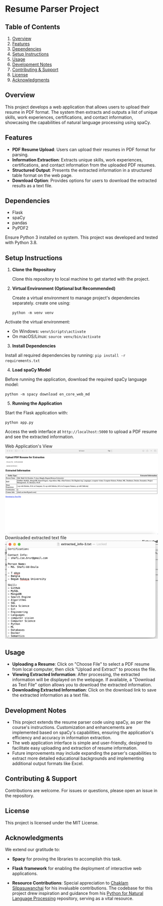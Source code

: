 # Resume Parser Project

## Table of Contents
1. [Overview](#overview)
2. [Features](#features)
3. [Dependencies](#dependencies)
4. [Setup Instructions](#setup-instructions)
5. [Usage](#usage)
6. [Development Notes](#development-notes)
7. [Contributing & Support](#contributing--support)
8. [License](#license)
9. [Acknowledgments](#acknowledgments)

## Overview
This project develops a web application that allows users to upload their resume in PDF format. The system then extracts and outputs a list of unique skills, work experiences, certifications, and contact information, showcasing the capabilities of natural language processing using spaCy.

## Features

- **PDF Resume Upload**: Users can upload their resumes in PDF format for parsing.
- **Information Extraction**: Extracts unique skills, work experiences, certifications, and contact information from the uploaded PDF resumes.
- **Structured Output**: Presents the extracted information in a structured table format on the web page.
- **Download Option**: Provides options for users to download the extracted results as a text file.

## Dependencies
- Flask
- spaCy
- pandas
- PyPDF2

Ensure Python 3 installed on system. This project was developed and tested with Python 3.8.

## Setup Instructions

1. **Clone the Repository**

   Clone this repository to local machine to get started with the project.

2. **Virtual Environment (Optional but Recommended)**

   Create a virtual environment to manage project's dependencies separately. create one using:
    
    ```python -m venv venv```

Activate the virtual environment:

- On Windows: `venv\Scripts\activate`
- On macOS/Linux: `source venv/bin/activate`

3. **Install Dependencies**

Install all required dependencies by running:
`pip install -r requirements.txt`


4. **Load spaCy Model**

Before running the application, download the required spaCy language model:

`python -m spacy download en_core_web_md`


5. **Running the Application**

Start the Flask application with:

`python app.py`


Access the web interface at `http://localhost:5000` to upload a PDF resume and see the extracted information.

 Web Application's View
 <img src="figures/app-1.png"> 
 Downloaded extracted text file
  <img src="figures/app-output.png"> 

## Usage

- **Uploading a Resume**: Click on "Choose File" to select a PDF resume from local computer, then click "Upload and Extract" to process the file.
- **Viewing Extracted Information**: After processing, the extracted information will be displayed on the webpage. If available, a "Download as Text File" option allows you to download the extracted information.
- **Downloading Extracted Information**: Click on the download link to save the extracted information as a text file.

## Development Notes

- This project extends the resume parser code using spaCy, as per the course's instructions. Customization and enhancements are implemented based on spaCy's capabilities, ensuring the application's efficiency and accuracy in information extraction.
- The web application interface is simple and user-friendly, designed to facilitate easy uploading and extraction of resume information.
- Future improvements may include expanding the parser's capabilities to extract more detailed educational backgrounds and implementing additional output formats like Excel.



## Contributing & Support
Contributions are welcome. For issues or questions, please open an issue in the repository.

## License
This project is licensed under the MIT License.

## Acknowledgments
We extend our gratitude to:

- **Spacy** for proving the libraries to accomplish this task.

- **Flask framework** for enabling the deployment of interactive web applications.

- **Resource Contributions**: Special appreciation to [Chaklam Silpasuwanchai](https://github.com/chaklam-silpasuwanchai) for his invaluable contributions. The codebase for this project drew inspiration and guidance from his [Python for Natural Language Processing](https://github.com/chaklam-silpasuwanchai/Python-for-Natural-Language-Processing) repository, serving as a vital resource.




